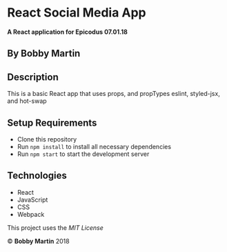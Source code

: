 # React Social Media App
**A React application for Epicodus 07.01.18**

## By Bobby Martin

## Description
This is a basic React app that uses props, and propTypes eslint, styled-jsx, and hot-swap

## Setup Requirements

* Clone this repository
* Run `npm install` to install all necessary dependencies
* Run `npm start` to start the development server

## Technologies
* React
* JavaScript
* CSS
* Webpack

This project uses the _MIT License_  

&copy; **Bobby Martin** 2018
